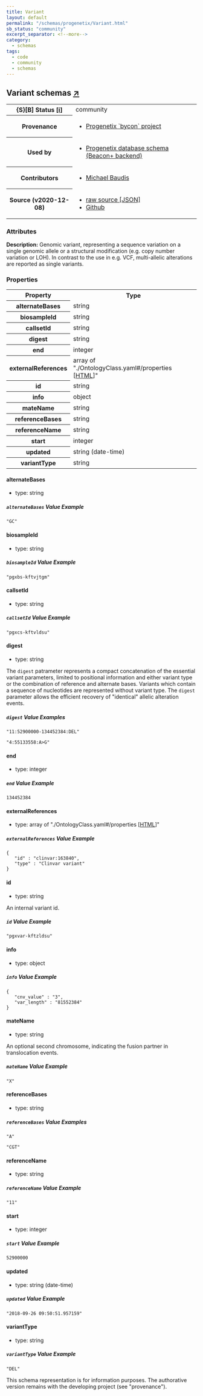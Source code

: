 ```yaml
---
title: Variant
layout: default
permalink: "/schemas/progenetix/Variant.html"
sb_status: "community"
excerpt_separator: <!--more-->
category:
  - schemas
tags:
  - code
  - community
  - schemas
---
```



<div id="schema-header-title">
  <h2>Variant <span id="schema-header-title-project">schemas <a href="https://github.com/progenetix/schemas" target="_BLANK">&nearr;</a></span> </h2>
</div>

<table id="schema-header-table">
  <tr>
    <th>{S}[B] Status <a href="https://schemablocks.org/about/sb-status-levels.html">[i]</a></th>
    <td><div id="schema-header-status">community</div></td>
  </tr>

  <tr>
    <th>Provenance</th>
    <td>
      <ul>
<li><a href="https://github.com/progenetix/bycon/">Progenetix `bycon` project</a></li>
      </ul>
    </td>
  </tr>
  <tr>
    <th>Used by</th>
    <td>
      <ul>
<li><a href="https://github.com/progenetix/schemas/">Progenetix database schema (Beacon+ backend)</a></li>
      </ul>
    </td>
  </tr>

<!--more-->

  <tr>
    <th>Contributors</th>
    <td>
      <ul>
<li><a href="https://orcid.org/0000-0002-9903-4248">Michael Baudis</a></li>
      </ul>
    </td>
  </tr>
  <tr>
    <th>Source (v2020-12-08)</th>
    <td>
      <ul>
        <li><a href="current/Variant.json" target="_BLANK">raw source [JSON]</a></li>
        <li><a href="https://github.com/progenetix/schemas/blob/master/schemas/Variant.yaml" target="_BLANK">Github</a></li>
      </ul>
    </td>
  </tr>
</table>

<div id="schema-attributes-title">
  <h3>Attributes</h3>
</div>

  
__Description:__ Genomic variant, representing a sequence variation on a single genomic allele or a structural modification (e.g. copy number variation or LOH). In contrast to the use in e.g. VCF, multi-allelic alterations are reported as single variants.

### Properties

<table id="schema-properties-table">
  <tr>
    <th>Property</th>
    <th>Type</th>
  </tr>
  <tr>
    <th>alternateBases</th>
    <td>string</td>
  </tr>
  <tr>
    <th>biosampleId</th>
    <td>string</td>
  </tr>
  <tr>
    <th>callsetId</th>
    <td>string</td>
  </tr>
  <tr>
    <th>digest</th>
    <td>string</td>
  </tr>
  <tr>
    <th>end</th>
    <td>integer</td>
  </tr>
  <tr>
    <th>externalReferences</th>
    <td>array of "./OntologyClass.yaml#/properties [<a href="./OntologyClass.html">HTML</a>]"</td>
  </tr>
  <tr>
    <th>id</th>
    <td>string</td>
  </tr>
  <tr>
    <th>info</th>
    <td>object</td>
  </tr>
  <tr>
    <th>mateName</th>
    <td>string</td>
  </tr>
  <tr>
    <th>referenceBases</th>
    <td>string</td>
  </tr>
  <tr>
    <th>referenceName</th>
    <td>string</td>
  </tr>
  <tr>
    <th>start</th>
    <td>integer</td>
  </tr>
  <tr>
    <th>updated</th>
    <td>string (date-time)</td>
  </tr>
  <tr>
    <th>variantType</th>
    <td>string</td>
  </tr>

</table>


#### alternateBases

* type: string



##### `alternateBases` Value Example  

```
"GC"
```

#### biosampleId

* type: string



##### `biosampleId` Value Example  

```
"pgxbs-kftvjtgm"
```

#### callsetId

* type: string



##### `callsetId` Value Example  

```
"pgxcs-kftvldsu"
```

#### digest

* type: string

The `digest` patrameter represents a compact concatenation of the essential variant parameters, limited to positional information and either variant type or the combination of reference and alternate bases. Variants which contain a sequence of nucleotides are represented without variant type. The `digest` parameter allows the efficient recovery of "identical" allelic alteration events.


##### `digest` Value Examples  

```
"11:52900000-134452384:DEL"
```
```
"4:55133558:A>G"
```

#### end

* type: integer



##### `end` Value Example  

```
134452384
```

#### externalReferences

* type: array of "./OntologyClass.yaml#/properties [<a href="./OntologyClass.html">HTML</a>]"



##### `externalReferences` Value Example  

```
{
   "id" : "clinvar:163840",
   "type" : "Clinvar variant"
}
```

#### id

* type: string

An internal variant id.


##### `id` Value Example  

```
"pgxvar-kftzldsu"
```

#### info

* type: object



##### `info` Value Example  

```
{
   "cnv_value" : "3",
   "var_length" : "81552384"
}
```

#### mateName

* type: string

An optional second chromosome, indicating the fusion partner in translocation events.


##### `mateName` Value Example  

```
"X"
```

#### referenceBases

* type: string



##### `referenceBases` Value Examples  

```
"A"
```
```
"CGT"
```

#### referenceName

* type: string



##### `referenceName` Value Example  

```
"11"
```

#### start

* type: integer



##### `start` Value Example  

```
52900000
```

#### updated

* type: string (date-time)



##### `updated` Value Example  

```
"2018-09-26 09:50:51.957159"
```

#### variantType

* type: string



##### `variantType` Value Example  

```
"DEL"
```
<div id="schema-footer">
This schema representation is for information purposes. The authorative 
version remains with the developing project (see "provenance").
</div>


